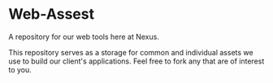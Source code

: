 # Web-Assest
A repository for our web tools here at Nexus.

This repository serves as a storage for common and individual assets we use to build our client's applications. 
Feel free to fork any that are of interest to you.
